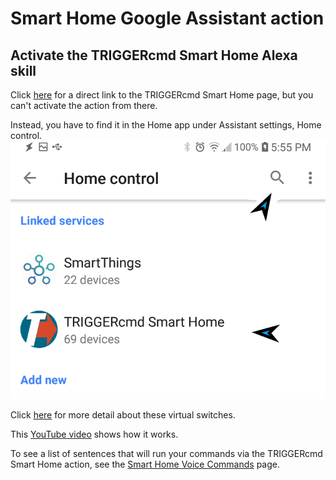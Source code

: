 # Smart Home Google Assistant action

## Activate the **TRIGGERcmd Smart Home** Alexa skill

Click [here](https://assistant.google.com/services/a/uid/0000002be4521c02) for a direct link to the TRIGGERcmd Smart Home page, but you can't activate the action from there.  

Instead, you have to find it in the Home app under Assistant settings, Home control.  
![TRIGGERcmd.com](./images/search-for-triggercmd-smart-home.png)

Click [here](./SmartHomeSwitches.md) for more detail about these virtual switches.

This [YouTube video](https://youtu.be/jeiV5aySmTw) shows how it works.

To see a list of sentences that will run your commands via the TRIGGERcmd Smart Home action, see the [Smart Home Voice Commands](https://www.triggercmd.com/user/command/shprintlist?ai=Hey%20Google) page.
